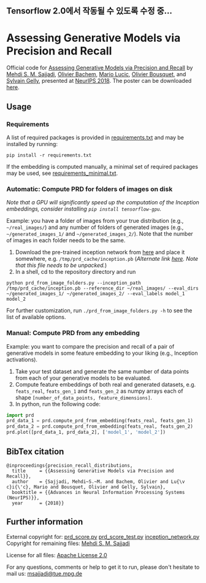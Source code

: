 ## Tensorflow 2.0에서 작동될 수 있도록 수정 중...


# Assessing Generative Models via Precision and Recall

Official code for [Assessing Generative Models via Precision and Recall](https://arxiv.org/abs/1806.00035) by [Mehdi S. M. Sajjadi](http://msajjadi.com), [Olivier Bachem](http://olivierbachem.ch/), [Mario Lucic](https://ai.google/research/people/MarioLucic), [Olivier Bousquet](https://ai.google/research/people/OlivierBousquet), and [Sylvain Gelly](https://ai.google/research/people/SylvainGelly), presented at [NeurIPS 2018](https://neurips.cc/). The poster can be downloaded [here](https://people.tuebingen.mpg.de/msajjadi/prd_poster.pdf).

## Usage
### Requirements
A list of required packages is provided in [requirements.txt](requirements.txt) and may be installed by running:
```shell
pip install -r requirements.txt
```

If the embedding is computed manually, a minimal set of required packages may be used, see [requirements_minimal.txt](requirements_minimal.txt).

### Automatic: Compute PRD for folders of images on disk
_Note that a GPU will significantly speed up the computation of the Inception embeddings, consider installing `pip install tensorflow-gpu`._

Example: you have a folder of images from your true distribution (e.g., `~/real_images/`) and any number of folders of generated images (e.g., `~/generated_images_1/` and `~/generated_images_2/`). Note that the number of images in each folder needs to be the same.

1. Download the pre-trained inception network from [here](https://people.tuebingen.mpg.de/msajjadi/inception.pb) and place it somewhere, e.g. `/tmp/prd_cache/inception.pb` (_Alternate link [here](http://download.tensorflow.org/models/image/imagenet/inception-2015-12-05.tgz). Note that this file needs to be unpacked._)
2. In a shell, cd to the repository directory and run
```shell
python prd_from_image_folders.py --inception_path /tmp/prd_cache/inception.pb --reference_dir ~/real_images/ --eval_dirs ~/generated_images_1/ ~/generated_images_2/ --eval_labels model_1 model_2
```

For further customization, run `./prd_from_image_folders.py -h` to see the list of available options.

### Manual: Compute PRD from any embedding
Example: you want to compare the precision and recall of a pair of generative models in some feature embedding to your liking (e.g., Inception activations).

1. Take your test dataset and generate the same number of data points from each of your generative models to be evaluated.
2. Compute feature embeddings of both real and generated datasets, e.g. `feats_real`, `feats_gen_1` and `feats_gen_2` as numpy arrays each of shape `[number_of_data_points, feature_dimensions]`.
3. In python, run the following code:
```python
import prd
prd_data_1 = prd.compute_prd_from_embedding(feats_real, feats_gen_1)
prd_data_2 = prd.compute_prd_from_embedding(feats_real, feats_gen_2)
prd.plot([prd_data_1, prd_data_2], ['model_1', 'model_2'])
```

## BibTex citation
```
@inproceedings{precision_recall_distributions,
  title     = {{Assessing Generative Models via Precision and Recall}},
  author    = {Sajjadi, Mehdi~S.~M. and Bachem, Olivier and Lu{\v c}i{\'c}, Mario and Bousquet, Olivier and Gelly, Sylvain},
  booktitle = {{Advances in Neural Information Processing Systems (NeurIPS)}},
  year      = {2018}}
```

## Further information
External copyright for: [prd_score.py](https://github.com/google/compare_gan/blob/master/compare_gan/src/prd_score.py) [prd_score_test.py](https://github.com/google/compare_gan/blob/master/compare_gan/src/prd_score_test.py)
[inception_network.py](https://github.com/google/compare_gan/blob/master/compare_gan/src/fid_score.py)<br>
Copyright for remaining files: [Mehdi S. M. Sajjadi](http://msajjadi.com)<br>

License for all files: [Apache License 2.0](LICENSE)

For any questions, comments or help to get it to run, please don't hesitate to mail us: <msajjadi@tue.mpg.de>
